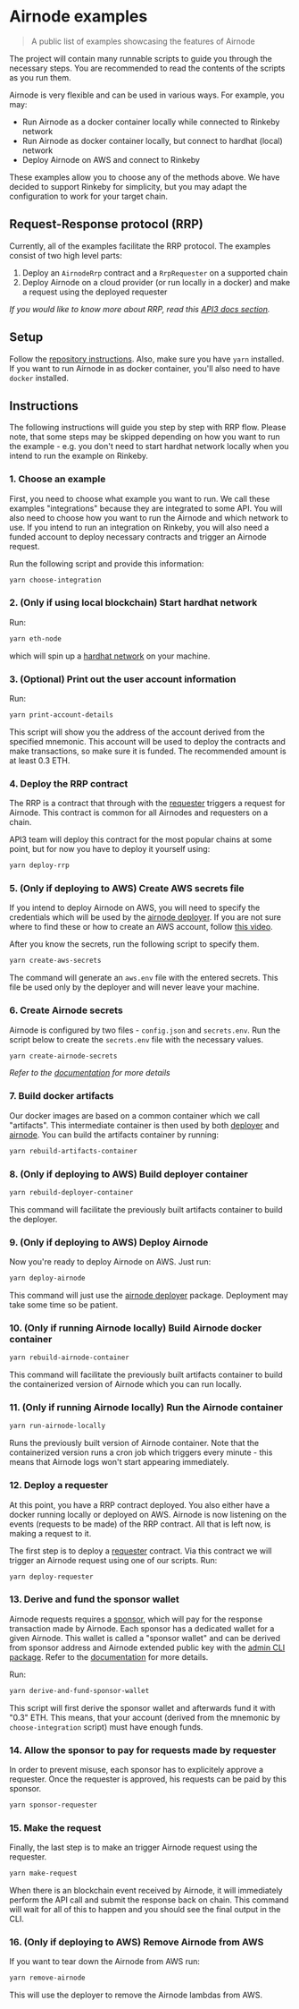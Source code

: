 # Airnode examples

> A public list of examples showcasing the features of Airnode

The project will contain many runnable scripts to guide you through the necessary steps. You are recommended to read the
contents of the scripts as you run them.

Airnode is very flexible and can be used in various ways. For example, you may:
- Run Airnode as a docker container locally while connected to Rinkeby network
- Run Airnode as docker container locally, but connect to hardhat (local) network
- Deploy Airnode on AWS and connect to Rinkeby

These examples allow you to choose any of the methods above. We have decided to support Rinkeby for simplicity, but you
may adapt the configuration to work for your target chain.

## Request-Response protocol (RRP)

Currently, all of the examples facilitate the RRP protocol. The examples consist of two high level parts:
1. Deploy an `AirnodeRrp` contract and a `RrpRequester` on a supported chain
2. Deploy Airnode on a cloud provider (or run locally in a docker) and make a request using the deployed requester

_If you would like to know more about RRP, read this [API3 docs section](https://docs.api3.org/airnode/next/concepts/)._

## Setup

Follow the [repository instructions](https://github.com/api3dao/airnode#instructions).
Also, make sure you have `yarn` installed.
If you want to run Airnode in as docker container, you'll also need to have `docker` installed.

## Instructions

The following instructions will guide you step by step with RRP flow. Please note, that some steps may be skipped
depending on how you want to run the example - e.g. you don't need to start hardhat network locally when you intend to
run the example on Rinkeby.

### 1. Choose an example

First, you need to choose what example you want to run. We call these examples "integrations" because they are
integrated to some API. You will also need to choose how you want to run the Airnode and which network to use. If you intend to run an integration on Rinkeby, you will also need a funded account to deploy necessary contracts and trigger an Airnode request.

Run the following script and provide this information:
```sh
yarn choose-integration
```

### 2. (Only if using local blockchain) Start hardhat network

Run:
```sh
yarn eth-node
```

which will spin up a [hardhat network](https://hardhat.org/hardhat-network/) on your machine.

### 3. (Optional) Print out the user account information

Run:

```sh
yarn print-account-details
```

This script will show you the address of the account derived from the specified mnemonic. This account will be used to
deploy the contracts and make transactions, so make sure it is funded. The recommended amount is at least 0.3 ETH.

### 4. Deploy the RRP contract

The RRP is a contract that through with the [requester](link) triggers a request for Airnode. This contract is common for all Airnodes and requesters on a chain.

API3 team will deploy this contract for the most popular chains at some point, but for now you have to deploy it yourself using:

```sh
yarn deploy-rrp
```

### 5. (Only if deploying to AWS) Create AWS secrets file

If you intend to deploy Airnode on AWS, you will need to specify the credentials which will be used by the [airnode
deployer](link). If you are not sure where to find these or how to create an AWS account, follow [this
video](https://www.youtube.com/watch?v=KngM5bfpttA).

After you know the secrets, run the following script to specify them.

```sh
yarn create-aws-secrets
```

The command will generate an `aws.env` file with the entered secrets. This file be used only by the deployer and will
never leave your machine.

### 6. Create Airnode secrets

Airnode is configured by two files - `config.json` and `secrets.env`. Run the script below to create the `secrets.env` file with the necessary values.

```sh
yarn create-airnode-secrets
```

_Refer to the [documentation](https://docs.api3.org/airnode/next/grp-providers/guides/build-an-airnode/configuring-airnode.html) for more details_

### 7. Build docker artifacts

Our docker images are based on a common container which we call "artifacts". This intermediate container is then used by
both [deployer](https://github.com/api3dao/airnode/tree/master/packages/deployer) and
[airnode](https://github.com/api3dao/airnode/tree/master/packages/node). You can build the artifacts container by running:

```sh
yarn rebuild-artifacts-container
```

### 8. (Only if deploying to AWS) Build deployer container

```sh
yarn rebuild-deployer-container
```

This command will facilitate the previously built artifacts container to build the deployer.

### 9. (Only if deploying to AWS) Deploy Airnode

Now you're ready to deploy Airnode on AWS. Just run:

```sh
yarn deploy-airnode
```

This command will just use the [airnode deployer](https://github.com/api3dao/airnode/tree/master/packages/deployer) package. Deployment may take some time so be patient.

### 10. (Only if running Airnode locally) Build Airnode docker container

```sh
yarn rebuild-airnode-container
```

This command will facilitate the previously built artifacts container to build the containerized version of Airnode
which you can run locally.

### 11. (Only if running Airnode locally) Run the Airnode container

```sh
yarn run-airnode-locally
```

Runs the previously built version of Airnode container. Note that the containerized version runs a cron job which
triggers every minute - this means that Airnode logs won't start appearing immediately.

### 12. Deploy a requester

At this point, you have a RRP contract deployed. You also either have a docker running locally or deployed on AWS.
Airnode is now listening on the events (requests to be made) of the RRP contract. All that is left now, is making a
request to it. 

The first step is to deploy a [requester](link) contract. Via this contract we will trigger an Airnode request using one
of our scripts. Run:

```sh
yarn deploy-requester
```

### 13. Derive and fund the sponsor wallet

Airnode requests requires a [sponsor](link), which will pay for the response transaction made by Airnode. Each sponsor
has a dedicated wallet for a given Airnode. This wallet is called a "sponsor wallet" and can be derived from sponsor
address and Airnode extended public key with the [admin CLI package](link). Refer to the
[documentation](https://docs.api3.org/airnode/next/grp-developers/requesters-sponsors.html#how-to-derive-a-sponsor-wallet)
for more details.

Run:
```sh
yarn derive-and-fund-sponsor-wallet
```

This script will first derive the sponsor wallet and afterwards fund it with "0.3" ETH. This means, that
your account (derived from the mnemonic by `choose-integration` script) must have enough funds.

### 14. Allow the sponsor to pay for requests made by requester

In order to prevent misuse, each sponsor has to explicitely approve a requester. Once the requester is approved, his
requests can be paid by this sponsor. 

```sh
yarn sponsor-requester
```

### 15. Make the request

Finally, the last step is to make an trigger Airnode request using the requester.

```sh
yarn make-request
```

When there is an blockchain event received by Airnode, it will immediately perform the API call and submit the response
back on chain. This command will wait for all of this to happen and you should see the final output in the CLI.

### 16. (Only if deploying to AWS) Remove Airnode from AWS

If you want to tear down the Airnode from AWS run:

```sh
yarn remove-airnode
```

This will use the deployer to remove the Airnode lambdas from AWS.
